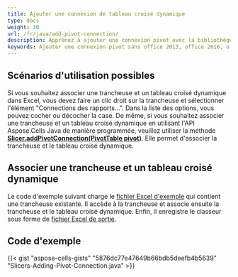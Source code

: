```yaml
---
title: Ajouter une connexion de tableau croisé dynamique
type: docs
weight: 30
url: /fr/java/add-pivot-connection/
description: Apprenez à ajouter une connexion pivot avec la bibliothèque Aspose.Cells Java.
keywords: Ajouter une connexion pivot sans office 2013, office 2016, office 2019 et office 365.
---
```


## **Scénarios d'utilisation possibles**

Si vous souhaitez associer une trancheuse et un tableau croisé dynamique dans Excel, vous devez faire un clic droit sur la trancheuse et sélectionner l'élément "Connections des rapports...". Dans la liste des options, vous pouvez cocher ou décocher la case. De même, si vous souhaitez associer une trancheuse et un tableau croisé dynamique en utilisant l'API Aspose.Cells Java de manière programmée, veuillez utiliser la méthode [**Slicer.addPivotConnection(PivotTable pivot)**](https://reference.aspose.com/cells/java/com.aspose.cells/slicer#addPivotConnection(com.aspose.cells.PivotTable)/). Elle permet d'associer la trancheuse et le tableau croisé dynamique.

## **Associer une trancheuse et un tableau croisé dynamique**

Le code d'exemple suivant charge le [fichier Excel d'exemple](add-pivot-connection.xlsx) qui contient une trancheuse existante. Il accède à la trancheuse et associe ensuite la trancheuse et le tableau croisé dynamique. Enfin, il enregistre le classeur sous forme de [fichier Excel de sortie](add-pivot-connection-out.xlsx). 


## **Code d'exemple**

{{< gist "aspose-cells-gists" "5876dc77e47649b66bdb5deefb4b5639" "Slicers-Adding-Pivot-Connection.java" >}}
